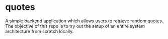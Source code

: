 # quotes
A simple backend application which allows users to retrieve random quotes. The objective of this repo is to try out the setup of an entire system architecture from scratch locally.
